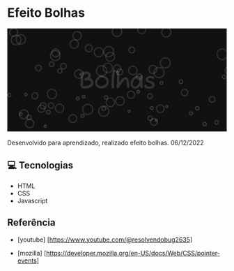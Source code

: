 # Efeito Bolhas


![preview](./.github/preview.png)


Desenvolvido para aprendizado, realizado efeito bolhas. 06/12/2022


## 💻 Tecnologias

- HTML
- CSS
- Javascript 


## Referência

- [youtube] [https://www.youtube.com/@resolvendobug2635]

- [mozilla] [https://developer.mozilla.org/en-US/docs/Web/CSS/pointer-events]









